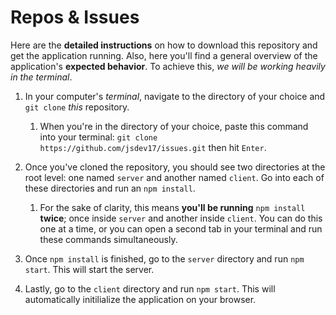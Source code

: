 # Repos & Issues

Here are the __detailed instructions__ on how to download this 
repository and get the application running. Also, here you'll
find a general overview of the application's __expected behavior__.
To achieve this, _we will be working heavily in the terminal_.

1. In your computer's _terminal_, navigate to the directory of your choice and `git clone` _this_ repository.
    1. When you're in the directory of your choice, paste this command into your terminal: `git clone https://github.com/jsdev17/issues.git` then hit `Enter`.

1. Once you've cloned the repository, you should see two directories at the root level: one named `server` and another named `client`. Go into each of these directories and run an `npm install`.
    1. For the sake of clarity, this means __you'll be running__ `npm install` __twice__; once inside `server` and another inside `client`. You can do this one at a time, or you can open a second tab in your terminal and run these commands simultaneously.

1. Once `npm install` is finished, go to the `server` directory and run `npm start`. This will start the server.
1. Lastly, go to the `client` directory and run `npm start`. This will automatically initilialize the application on your browser.